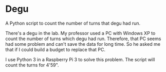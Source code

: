 # Degu
A Python script to count the number of turns that degu had run.


There's a degu in the lab. My professor used a PC with Windows XP to count the number of turns which degu had run.
Therefore, that PC seems had some problem and can't save the data for long time.
So he asked me that if I could build a budget to replace that PC.

I use Python 3 in a Raspberry Pi 3 to solve this problem.
The script will count the turns for 4'59".
